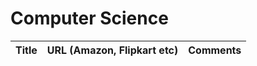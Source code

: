 # Computer Science

| Title                                           | URL (Amazon, Flipkart etc) | Comments| 
|-------------------------------------------------|----------------------------|---------|
